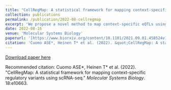```yaml
---
title: "CellRegMap: A statistical framework for mapping context-specific regulatory variants using scRNA-seq"
collection: publications
permalink: /publication/2022-08-cellregmap
excerpt: 'We propose a novel method to map context-specific eQTLs using single-cell data, without the need for individual cells to be grouped a priori into discrete cell types'
date: 2022-08-16
venue: 'Molecular Systems Biology'
paperurl: '[https://www.biorxiv.org/content/10.1101/2021.09.01.458524v1](https://www.embopress.org/doi/full/10.15252/msb.202110663)'
citation: 'Cuomo ASE*, Heinen T* et al. (2022). &quot;CellRegMap: A statistical framework for mapping context-specific regulatory variants using scRNA-seq.&quot; <i>Molecular Systems Biology</i>. 18:e10663'
---
```


[Download paper here](http://annacuomo.github.io/files/https:www.biorxiv.org:content:10.1101:2021.09.01.458524v1.full.pdf)

Recommended citation: Cuomo ASE*, Heinen T* et al. (2022). "CellRegMap: A statistical framework for mapping context-specific regulatory variants using scRNA-seq." <i>Molecular Systems Biology</i>. 18:e10663.
